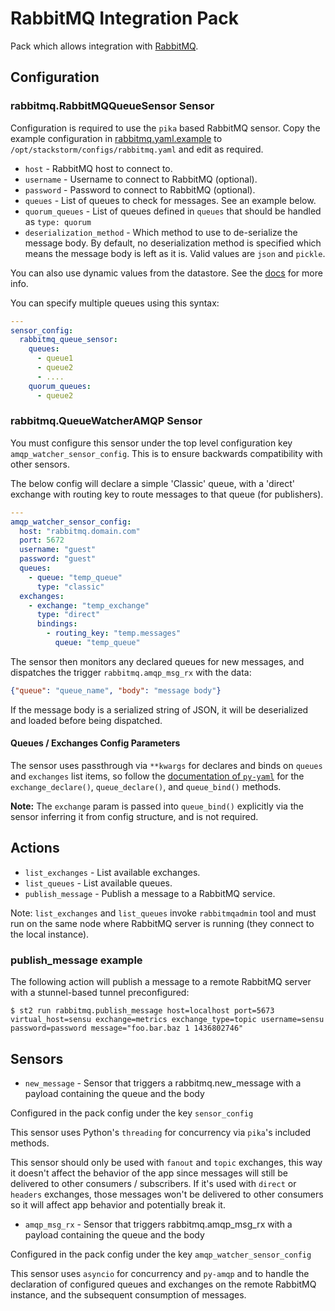 # RabbitMQ Integration Pack

Pack which allows integration with [RabbitMQ](http://www.rabbitmq.com/).

## Configuration
### rabbitmq.RabbitMQQueueSensor Sensor
Configuration is required to use the `pika` based RabbitMQ sensor. Copy the example configuration
in [rabbitmq.yaml.example](./rabbitmq.yaml.example) to `/opt/stackstorm/configs/rabbitmq.yaml`
and edit as required.

* ``host`` - RabbitMQ host to connect to.
* ``username`` - Username to connect to RabbitMQ (optional).
* ``password`` - Password to connect to RabbitMQ (optional).
* ``queues`` - List of queues to check for messages. See an example below.
* ``quorum_queues`` - List of queues defined in `queues` that should be handled as `type: quorum`
* ``deserialization_method`` - Which method to use to de-serialize the
  message body. By default, no deserialization method is specified which means
  the message body is left as it is. Valid values are ``json`` and ``pickle``.

You can also use dynamic values from the datastore. See the
[docs](https://docs.stackstorm.com/reference/pack_configs.html) for more info.

You can specify multiple queues using this syntax:

```yaml
---
sensor_config:
  rabbitmq_queue_sensor:
    queues:
      - queue1
      - queue2
      - ....
    quorum_queues:
      - queue2
```

### rabbitmq.QueueWatcherAMQP Sensor
You must configure this sensor under the top level configuration key `amqp_watcher_sensor_config`. This is to ensure backwards compatibility with other sensors.

The below config will declare a simple 'Classic' queue, with a 'direct' exchange with routing key to route messages to that queue (for publishers).

```yaml
---
amqp_watcher_sensor_config:
  host: "rabbitmq.domain.com"
  port: 5672
  username: "guest"
  password: "guest"
  queues:
    - queue: "temp_queue"
      type: "classic"
  exchanges:
    - exchange: "temp_exchange"
      type: "direct"
      bindings:
        - routing_key: "temp.messages"
          queue: "temp_queue"
```
The sensor then monitors any declared queues for new messages, and dispatches the trigger `rabbitmq.amqp_msg_rx` with the data:
```json
{"queue": "queue_name", "body": "message body"}
```

If the message body is a serialized string of JSON, it will be deserialized and loaded before being dispatched.

#### Queues / Exchanges Config Parameters
The sensor uses passthrough via `**kwargs` for declares and binds on `queues` and `exchanges` list items, so follow the [documentation of `py-yaml`](https://docs.celeryq.dev/projects/amqp/en/latest/reference/amqp.channel.html) for the `exchange_declare()`, `queue_declare()`, and `queue_bind()` methods.

**Note:** The `exchange` param is passed into `queue_bind()` explicitly via the sensor inferring it from config structure, and is not required.

## Actions

* ``list_exchanges`` - List available exchanges.
* ``list_queues`` - List available queues.
* ``publish_message`` - Publish a message to a RabbitMQ service.

Note: ``list_exchanges`` and ``list_queues`` invoke ``rabbitmqadmin`` tool and must run on the
same node where RabbitMQ server is running (they connect to the local instance).

### publish_message example

The following action will publish a message to a remote RabbitMQ server with a stunnel-based tunnel preconfigured:

```shell
$ st2 run rabbitmq.publish_message host=localhost port=5673 virtual_host=sensu exchange=metrics exchange_type=topic username=sensu password=password message="foo.bar.baz 1 1436802746"
```

## Sensors

* ``new_message`` - Sensor that triggers a rabbitmq.new_message with a payload containing the queue and the body

Configured in the pack config under the key `sensor_config`

This sensor uses Python's `threading` for concurrency via `pika`'s included methods.

This sensor should only be used with ``fanout`` and ``topic`` exchanges,  this way it doesn't affect the behavior of the app since messages will still be delivered to other consumers / subscribers.
If it's used with ``direct`` or ``headers`` exchanges, those messages won't be delivered to other consumers so it will affect app behavior and potentially break it.

* `amqp_msg_rx` - Sensor that triggers rabbitmq.amqp_msg_rx with a payload containing the queue and the body

Configured in the pack config under the key `amqp_watcher_sensor_config`

This sensor uses `asyncio` for concurrency and `py-amqp` and to handle the declaration of configured queues and exchanges on the remote RabbitMQ instance, and the subsequent consumption of messages.